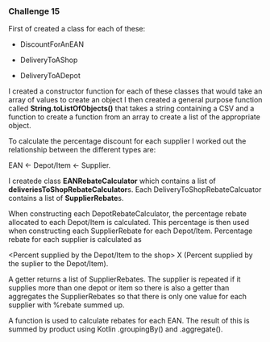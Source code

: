 ### Challenge 15

First of created a class for each of these:

* DiscountForAnEAN

* DeliveryToAShop

* DeliveryToADepot

I created a constructor function for each of these classes that would take an array of values to create an object
I then created a general purpose function called **String.toListOfObjects()** that takes a string containing a CSV and a function to create a function from an array to create a list of the appropriate object. 

To calculate the percentage discount for each supplier I worked out the relationship between the different types are:

EAN <- Depot/Item <- Supplier.

I createde class **EANRebateCalculator** which contains a list of **deliveriesToShopRebateCalculator**s. Each DeliveryToShopRebateCalcuator contains a list of **SupplierRebate**s. 

When constructing each DepotRebateCalculator, the percentage rebate allocated to each Depot/Item is calculated. This percentage is then used when constructing each SupplierRebate for each Depot/Item. Percentage rebate for each supplier is calculated as

 <Percent supplied by the Depot/Item to the shop> X (Percent supplied by the suplier to the Depot/Item). 

A getter returns a list of SupplierRebates. The supplier is repeated if it supplies more than one depot or item so there is also a getter than aggregates the SupplierRebates so that there is only one value for each supplier with %rebate summed up.  

A function is used to calculate rebates for each EAN. The result of this is summed by product using Kotlin .groupingBy() and .aggregate().
